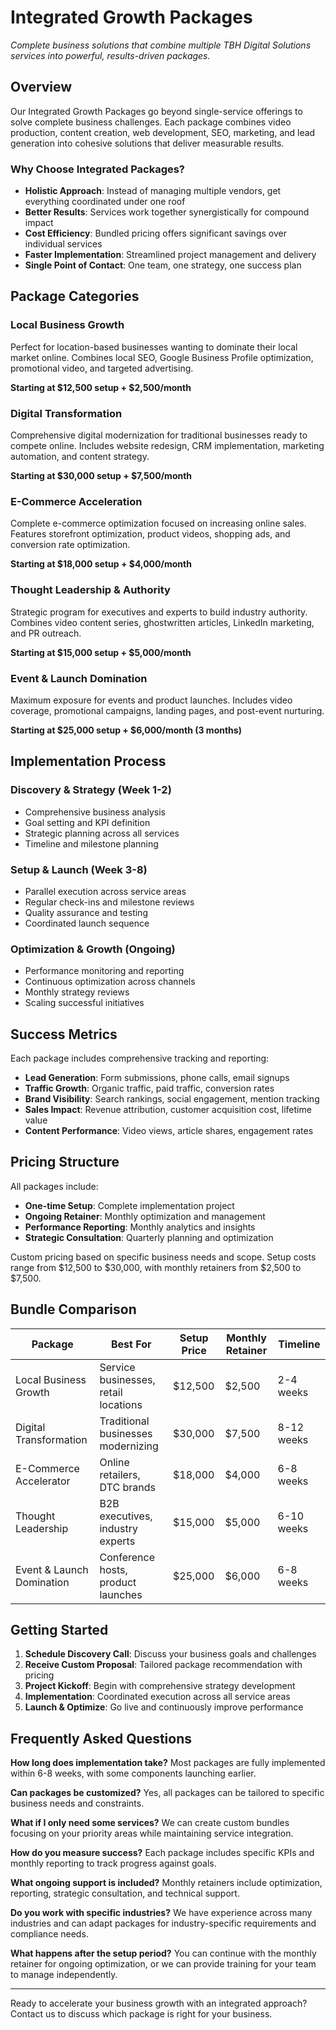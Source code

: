 # Integrated Growth Packages

*Complete business solutions that combine multiple TBH Digital Solutions services into powerful, results-driven packages.*

## Overview

Our Integrated Growth Packages go beyond single-service offerings to solve complete business challenges. Each package combines video production, content creation, web development, SEO, marketing, and lead generation into cohesive solutions that deliver measurable results.

### Why Choose Integrated Packages?

- **Holistic Approach**: Instead of managing multiple vendors, get everything coordinated under one roof
- **Better Results**: Services work together synergistically for compound impact
- **Cost Efficiency**: Bundled pricing offers significant savings over individual services
- **Faster Implementation**: Streamlined project management and delivery
- **Single Point of Contact**: One team, one strategy, one success plan

## Package Categories

### Local Business Growth
Perfect for location-based businesses wanting to dominate their local market online. Combines local SEO, Google Business Profile optimization, promotional video, and targeted advertising.

**Starting at $12,500 setup + $2,500/month**

### Digital Transformation
Comprehensive digital modernization for traditional businesses ready to compete online. Includes website redesign, CRM implementation, marketing automation, and content strategy.

**Starting at $30,000 setup + $7,500/month**

### E-Commerce Acceleration
Complete e-commerce optimization focused on increasing online sales. Features storefront optimization, product videos, shopping ads, and conversion rate optimization.

**Starting at $18,000 setup + $4,000/month**

### Thought Leadership & Authority
Strategic program for executives and experts to build industry authority. Combines video content series, ghostwritten articles, LinkedIn marketing, and PR outreach.

**Starting at $15,000 setup + $5,000/month**

### Event & Launch Domination
Maximum exposure for events and product launches. Includes video coverage, promotional campaigns, landing pages, and post-event nurturing.

**Starting at $25,000 setup + $6,000/month (3 months)**

## Implementation Process

### Discovery & Strategy (Week 1-2)
- Comprehensive business analysis
- Goal setting and KPI definition
- Strategic planning across all services
- Timeline and milestone planning

### Setup & Launch (Week 3-8)
- Parallel execution across service areas
- Regular check-ins and milestone reviews
- Quality assurance and testing
- Coordinated launch sequence

### Optimization & Growth (Ongoing)
- Performance monitoring and reporting
- Continuous optimization across channels
- Monthly strategy reviews
- Scaling successful initiatives

## Success Metrics

Each package includes comprehensive tracking and reporting:

- **Lead Generation**: Form submissions, phone calls, email signups
- **Traffic Growth**: Organic traffic, paid traffic, conversion rates
- **Brand Visibility**: Search rankings, social engagement, mention tracking
- **Sales Impact**: Revenue attribution, customer acquisition cost, lifetime value
- **Content Performance**: Video views, article shares, engagement rates

## Pricing Structure

All packages include:
- **One-time Setup**: Complete implementation project
- **Ongoing Retainer**: Monthly optimization and management
- **Performance Reporting**: Monthly analytics and insights
- **Strategic Consultation**: Quarterly planning and optimization

Custom pricing based on specific business needs and scope. Setup costs range from $12,500 to $30,000, with monthly retainers from $2,500 to $7,500.

## Bundle Comparison

| Package | Best For | Setup Price | Monthly Retainer | Timeline |
|---------|----------|-------------|------------------|----------|
| Local Business Growth | Service businesses, retail locations | $12,500 | $2,500 | 2-4 weeks |
| Digital Transformation | Traditional businesses modernizing | $30,000 | $7,500 | 8-12 weeks |
| E-Commerce Accelerator | Online retailers, DTC brands | $18,000 | $4,000 | 6-8 weeks |
| Thought Leadership | B2B executives, industry experts | $15,000 | $5,000 | 6-10 weeks |
| Event & Launch Domination | Conference hosts, product launches | $25,000 | $6,000 | 6-8 weeks |

## Getting Started

1. **Schedule Discovery Call**: Discuss your business goals and challenges
2. **Receive Custom Proposal**: Tailored package recommendation with pricing
3. **Project Kickoff**: Begin with comprehensive strategy development
4. **Implementation**: Coordinated execution across all service areas
5. **Launch & Optimize**: Go live and continuously improve performance

## Frequently Asked Questions

**How long does implementation take?**
Most packages are fully implemented within 6-8 weeks, with some components launching earlier.

**Can packages be customized?**
Yes, all packages can be tailored to specific business needs and constraints.

**What if I only need some services?**
We can create custom bundles focusing on your priority areas while maintaining service integration.

**How do you measure success?**
Each package includes specific KPIs and monthly reporting to track progress against goals.

**What ongoing support is included?**
Monthly retainers include optimization, reporting, strategic consultation, and technical support.

**Do you work with specific industries?**
We have experience across many industries and can adapt packages for industry-specific requirements and compliance needs.

**What happens after the setup period?**
You can continue with the monthly retainer for ongoing optimization, or we can provide training for your team to manage independently.

---

Ready to accelerate your business growth with an integrated approach? Contact us to discuss which package is right for your business.